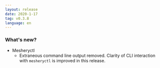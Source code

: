 ```yaml
---
layout: release
date: 2020-1-17
tag: v0.3.8
language: en
---
```


### What's new?

- Mesheryctl
  - Extraneous command line output removed. Clarity of CLI interaction with `mesheryctl` is improved in this release.
